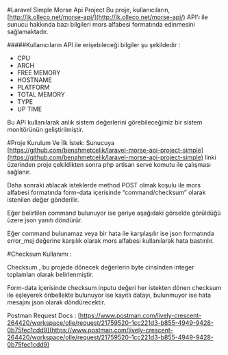 #Laravel Simple Morse Api Project
Bu proje, kullanıcıların, [http://ik.olleco.net/morse-api/](http://ik.olleco.net/morse-api/) API'ı ile sunucu hakkında bazı bilgileri mors alfabesi formatında edinmesini sağlamaktadır. 


#####Kullanıcıların API ile erişebileceği bilgiler şu şekildedir :
- CPU 
- ARCH 
- FREE MEMORY
- HOSTNAME 
- PLATFORM 
- TOTAL MEMORY 
- TYPE
- UP TIME








Bu API kullanılarak anlık sistem değerlerini görebileceğimiz bir sistem monitörünün
geliştirilmiştir.

#Proje Kurulum Ve İlk İstek: 
Sunucuya [https://github.com/benahmetcelik/laravel-morse-api-project-simple](https://github.com/benahmetcelik/laravel-morse-api-project-simple) linki üzerinden proje çekildikten sonra php artisan serve komutu ile çalışması sağlanır.

Daha sonraki atılacak isteklerde method POST olmak koşulu ile mors alfabesi formatında form-data içerisinde “command/checksum” olarak istenilen değer gönderilir.

Eğer belirtilen command bulunuyor ise geriye aşağıdaki görselde görüldüğü üzere json yanıtı döndürür.

Eğer command bulunamaz veya bir hata ile karşılaşılır ise json formatında error_msj değerine karşılık olarak mors alfabesi kullanılarak hata bastırılır.

#Checksum Kullanımı  : 

Checksum , bu projede dönecek değerlerin byte cinsinden integer toplamları olarak belirlenmiştir.

Form-data içerisinde checksum inputu değeri her istekten dönen checksum ile eşleyerek önbellekte bulunuyor ise kayıtlı datayı, bulunmuyor ise hata mesajını json olarak döndürecektir.

Postman Request Docs : 
[https://www.postman.com/lively-crescent-264420/workspace/olle/request/21759520-1cc221d3-b855-4949-9428-0b75fec1cdd9](https://www.postman.com/lively-crescent-264420/workspace/olle/request/21759520-1cc221d3-b855-4949-9428-0b75fec1cdd9)

